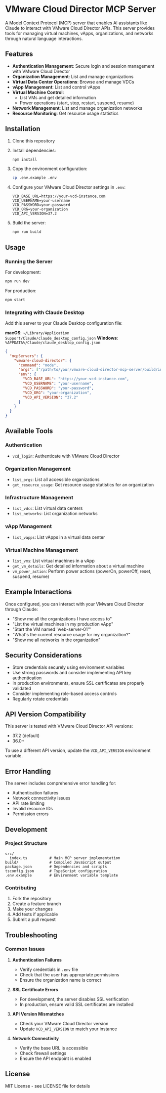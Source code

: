 # VMware Cloud Director MCP Server

A Model Context Protocol (MCP) server that enables AI assistants like Claude to interact with VMware Cloud Director APIs. This server provides tools for managing virtual machines, vApps, organizations, and networks through natural language interactions.

## Features

- **Authentication Management**: Secure login and session management with VMware Cloud Director
- **Organization Management**: List and manage organizations
- **Virtual Data Center Operations**: Browse and manage VDCs
- **vApp Management**: List and control vApps
- **Virtual Machine Control**: 
  - List VMs and get detailed information
  - Power operations (start, stop, restart, suspend, resume)
- **Network Management**: List and manage organization networks
- **Resource Monitoring**: Get resource usage statistics

## Installation

1. Clone this repository
2. Install dependencies:
   ```bash
   npm install
   ```

3. Copy the environment configuration:
   ```bash
   cp .env.example .env
   ```

4. Configure your VMware Cloud Director settings in `.env`:
   ```
   VCD_BASE_URL=https://your-vcd-instance.com
   VCD_USERNAME=your-username
   VCD_PASSWORD=your-password
   VCD_ORG=your-organization
   VCD_API_VERSION=37.2
   ```

5. Build the server:
   ```bash
   npm run build
   ```

## Usage

### Running the Server

For development:
```bash
npm run dev
```

For production:
```bash
npm start
```

### Integrating with Claude Desktop

Add this server to your Claude Desktop configuration file:

**macOS**: `~/Library/Application Support/Claude/claude_desktop_config.json`
**Windows**: `%APPDATA%/Claude/claude_desktop_config.json`

```json
{
  "mcpServers": {
    "vmware-cloud-director": {
      "command": "node",
      "args": ["/path/to/your/vmware-cloud-director-mcp-server/build/index.js"],
      "env": {
        "VCD_BASE_URL": "https://your-vcd-instance.com",
        "VCD_USERNAME": "your-username",
        "VCD_PASSWORD": "your-password",
        "VCD_ORG": "your-organization",
        "VCD_API_VERSION": "37.2"
      }
    }
  }
}
```

## Available Tools

### Authentication
- `vcd_login`: Authenticate with VMware Cloud Director

### Organization Management
- `list_orgs`: List all accessible organizations
- `get_resource_usage`: Get resource usage statistics for an organization

### Infrastructure Management
- `list_vdcs`: List virtual data centers
- `list_networks`: List organization networks

### vApp Management
- `list_vapps`: List vApps in a virtual data center

### Virtual Machine Management
- `list_vms`: List virtual machines in a vApp
- `get_vm_details`: Get detailed information about a virtual machine
- `vm_power_action`: Perform power actions (powerOn, powerOff, reset, suspend, resume)

## Example Interactions

Once configured, you can interact with your VMware Cloud Director through Claude:

- "Show me all the organizations I have access to"
- "List the virtual machines in my production vApp"
- "Start the VM named 'web-server-01'"
- "What's the current resource usage for my organization?"
- "Show me all networks in the organization"

## Security Considerations

- Store credentials securely using environment variables
- Use strong passwords and consider implementing API key authentication
- In production environments, ensure SSL certificates are properly validated
- Consider implementing role-based access controls
- Regularly rotate credentials

## API Version Compatibility

This server is tested with VMware Cloud Director API versions:
- 37.2 (default)
- 36.0+

To use a different API version, update the `VCD_API_VERSION` environment variable.

## Error Handling

The server includes comprehensive error handling for:
- Authentication failures
- Network connectivity issues
- API rate limiting
- Invalid resource IDs
- Permission errors

## Development

### Project Structure
```
src/
  index.ts          # Main MCP server implementation
build/              # Compiled JavaScript output
package.json        # Dependencies and scripts
tsconfig.json       # TypeScript configuration
.env.example        # Environment variable template
```

### Contributing

1. Fork the repository
2. Create a feature branch
3. Make your changes
4. Add tests if applicable
5. Submit a pull request

## Troubleshooting

### Common Issues

1. **Authentication Failures**
   - Verify credentials in `.env` file
   - Check that the user has appropriate permissions
   - Ensure the organization name is correct

2. **SSL Certificate Errors**
   - For development, the server disables SSL verification
   - In production, ensure valid SSL certificates are installed

3. **API Version Mismatches**
   - Check your VMware Cloud Director version
   - Update `VCD_API_VERSION` to match your instance

4. **Network Connectivity**
   - Verify the base URL is accessible
   - Check firewall settings
   - Ensure the API endpoint is enabled

## License

MIT License - see LICENSE file for details
